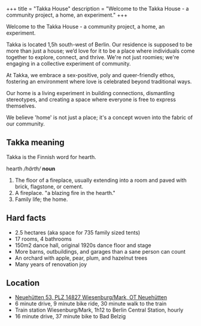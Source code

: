 +++
title = "Takka House"
description = "Welcome to the Takka House - a community project, a home, an experiment."
+++

Welcome to the Takka House - a community project, a home, an experiment.

Takka is located 1,5h south-west of Berlin. Our residence is supposed to be more than just a house; we’d love for it to be a place where individuals come together to explore, connect, and thrive. We're not just roomies; we're engaging in a collective experiment of community. 

At Takka, we embrace a sex-positive, poly and queer-friendly ethos, fostering an environment where love is celebrated beyond traditional ways.

Our home is a living experiment in building connections, dismantling stereotypes, and creating a space where everyone is free to express themselves.

We believe 'home' is not just a place; it's a concept woven into the fabric of our community. 

## Takka meaning

Takka is the Finnish word for hearth.

hearth */härth/*
**noun**

1. The floor of a fireplace, usually extending into a room and paved with brick, flagstone, or cement. 
1. A fireplace. 
 "a blazing fire in the hearth."
1. Family life; the home.

## Hard facts

- 2.5 hectares (aka space for 735 family sized tents)
- 17 rooms, 4 bathrooms
- 150m2 dance hall, original 1920s dance floor and stage
- More barns, outbuildings, and garages than a sane person can count
- An orchard with apple, pear, plum, and hazelnut trees
- Many years of renovation joy

## Location
 
- [Neuehütten 53, PLZ 14827 Wiesenburg/Mark, OT Neuehütten](https://maps.app.goo.gl/WAL7XcbTYsWfcGse9)
- 6 minute drive, 9 minute bike ride, 30 minute walk to the train
- Train station Wiesenburg/Mark, 1h12 to Berlin Central Station, hourly
- 16 minute drive, 37 minute bike to Bad Belzig
